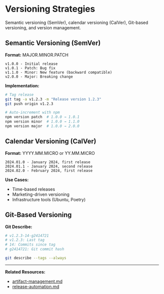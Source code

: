 # Versioning Strategies

Semantic versioning (SemVer), calendar versioning (CalVer), Git-based versioning, and version management.

## Semantic Versioning (SemVer)

**Format:** MAJOR.MINOR.PATCH

```
v1.0.0 - Initial release
v1.0.1 - Patch: Bug fix
v1.1.0 - Minor: New feature (backward compatible)
v2.0.0 - Major: Breaking change
```

**Implementation:**
```bash
# Tag release
git tag -a v1.2.3 -m "Release version 1.2.3"
git push origin v1.2.3

# Auto-increment with npm
npm version patch  # 1.0.0 → 1.0.1
npm version minor  # 1.0.0 → 1.1.0
npm version major  # 1.0.0 → 2.0.0
```

## Calendar Versioning (CalVer)

**Format:** YYYY.MM.MICRO or YY.MM.MICRO

```
2024.01.0 - January 2024, first release
2024.01.1 - January 2024, second release
2024.02.0 - February 2024, first release
```

**Use Cases:**
- Time-based releases
- Marketing-driven versioning
- Infrastructure tools (Ubuntu, Poetry)

## Git-Based Versioning

**Git Describe:**
```bash
# v1.2.3-14-g2414721
# v1.2.3: Last tag
# 14: Commits since tag
# g2414721: Git commit hash

git describe --tags --always
```

---

**Related Resources:**
- [artifact-management.md](artifact-management.md)
- [release-automation.md](release-automation.md)
